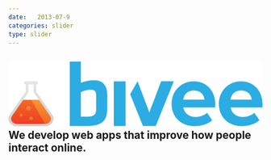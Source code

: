 ```yaml
---
date:   2013-07-9
categories: slider
type: slider
---
```

<div class="sl-slide" data-orientation="horizontal" data-slice1-rotation="-25" data-slice2-rotation="-25" data-slice1-scale="2" data-slice2-scale="2">
	<div class="sl-slide-inner">
		<div class="bg-img bg-img-1"> </div>
		<h2>
		  <div class="logo desktop"><img class="svg" src="/assets/images/logo.svg" /></div>
		  We develop web apps that improve how people interact online.</h2>
		<blockquote><p></p></blockquote>
	</div>
</div>